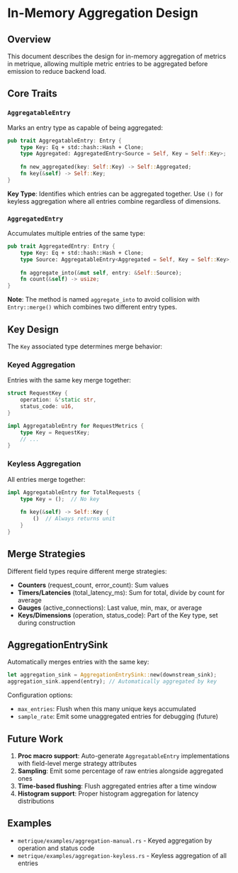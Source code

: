 # In-Memory Aggregation Design

## Overview

This document describes the design for in-memory aggregation of metrics in metrique, allowing multiple metric entries to be aggregated before emission to reduce backend load.

## Core Traits

### `AggregatableEntry`

Marks an entry type as capable of being aggregated:

```rust
pub trait AggregatableEntry: Entry {
    type Key: Eq + std::hash::Hash + Clone;
    type Aggregated: AggregatedEntry<Source = Self, Key = Self::Key>;
    
    fn new_aggregated(key: Self::Key) -> Self::Aggregated;
    fn key(&self) -> Self::Key;
}
```

**Key Type**: Identifies which entries can be aggregated together. Use `()` for keyless aggregation where all entries combine regardless of dimensions.

### `AggregatedEntry`

Accumulates multiple entries of the same type:

```rust
pub trait AggregatedEntry: Entry {
    type Key: Eq + std::hash::Hash + Clone;
    type Source: AggregatableEntry<Aggregated = Self, Key = Self::Key>;
    
    fn aggregate_into(&mut self, entry: &Self::Source);
    fn count(&self) -> usize;
}
```

**Note**: The method is named `aggregate_into` to avoid collision with `Entry::merge()` which combines two different entry types.

## Key Design

The `Key` associated type determines merge behavior:

### Keyed Aggregation
Entries with the same key merge together:
```rust
struct RequestKey {
    operation: &'static str,
    status_code: u16,
}

impl AggregatableEntry for RequestMetrics {
    type Key = RequestKey;
    // ...
}
```

### Keyless Aggregation
All entries merge together:
```rust
impl AggregatableEntry for TotalRequests {
    type Key = ();  // No key
    
    fn key(&self) -> Self::Key {
        ()  // Always returns unit
    }
}
```

## Merge Strategies

Different field types require different merge strategies:

- **Counters** (request_count, error_count): Sum values
- **Timers/Latencies** (total_latency_ms): Sum for total, divide by count for average
- **Gauges** (active_connections): Last value, min, max, or average
- **Keys/Dimensions** (operation, status_code): Part of the Key type, set during construction

## AggregationEntrySink

Automatically merges entries with the same key:

```rust
let aggregation_sink = AggregationEntrySink::new(downstream_sink);
aggregation_sink.append(entry); // Automatically aggregated by key
```

Configuration options:
- `max_entries`: Flush when this many unique keys accumulated
- `sample_rate`: Emit some unaggregated entries for debugging (future)

## Future Work

1. **Proc macro support**: Auto-generate `AggregatableEntry` implementations with field-level merge strategy attributes
2. **Sampling**: Emit some percentage of raw entries alongside aggregated ones
3. **Time-based flushing**: Flush aggregated entries after a time window
4. **Histogram support**: Proper histogram aggregation for latency distributions

## Examples

- `metrique/examples/aggregation-manual.rs` - Keyed aggregation by operation and status code
- `metrique/examples/aggregation-keyless.rs` - Keyless aggregation of all entries

